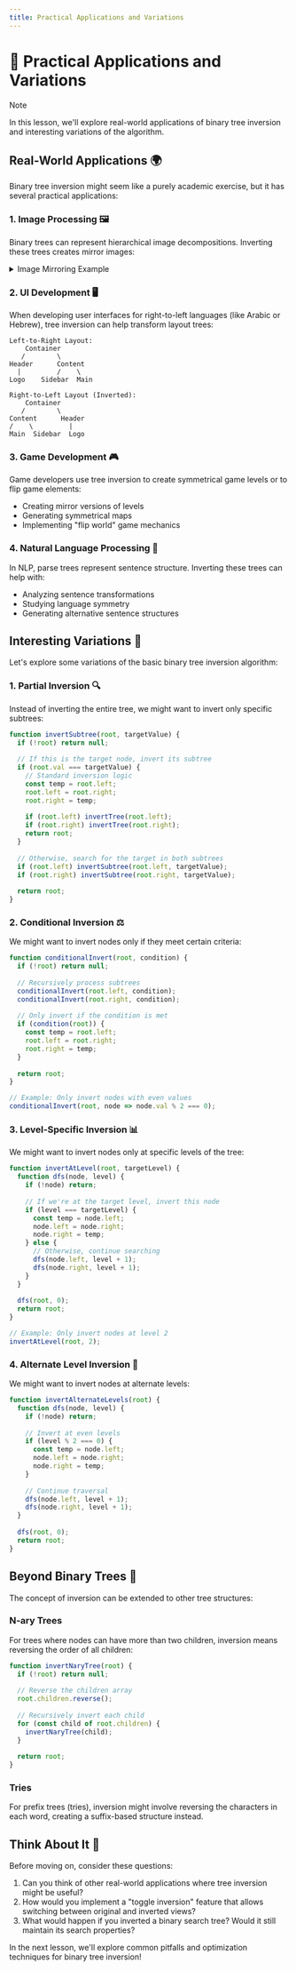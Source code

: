 ```yaml
---
title: Practical Applications and Variations
---
```


# 🌟 Practical Applications and Variations

> [!NOTE]
> In this lesson, we'll explore real-world applications of binary tree inversion and interesting variations of the algorithm.

## Real-World Applications 🌍

Binary tree inversion might seem like a purely academic exercise, but it has several practical applications:

### 1. Image Processing 🖼️

Binary trees can represent hierarchical image decompositions. Inverting these trees creates mirror images:

<details>
<summary>Image Mirroring Example</summary>

```mermaid
graph TD;
    A[Image]-->B[Left Half];
    A-->C[Right Half];
    B-->D[Top Left];
    B-->E[Bottom Left];
    C-->F[Top Right];
    C-->G[Bottom Right];
```

After inversion:

```mermaid
graph TD;
    A[Image]-->C[Right Half];
    A-->B[Left Half];
    C-->G[Bottom Right];
    C-->F[Top Right];
    B-->E[Bottom Left];
    B-->D[Top Left];
```

This effectively flips the image horizontally!

</details>

### 2. UI Development 🖥️

When developing user interfaces for right-to-left languages (like Arabic or Hebrew), tree inversion can help transform layout trees:

```
Left-to-Right Layout:
    Container
   /        \
Header      Content
  |         /    \
Logo    Sidebar  Main

Right-to-Left Layout (Inverted):
    Container
   /        \
Content      Header
/    \         |
Main  Sidebar  Logo
```

### 3. Game Development 🎮

Game developers use tree inversion to create symmetrical game levels or to flip game elements:

- Creating mirror versions of levels
- Generating symmetrical maps
- Implementing "flip world" game mechanics

### 4. Natural Language Processing 📝

In NLP, parse trees represent sentence structure. Inverting these trees can help with:

- Analyzing sentence transformations
- Studying language symmetry
- Generating alternative sentence structures

## Interesting Variations 🔄

Let's explore some variations of the basic binary tree inversion algorithm:

### 1. Partial Inversion 🔍

Instead of inverting the entire tree, we might want to invert only specific subtrees:

```javascript
function invertSubtree(root, targetValue) {
  if (!root) return null;
  
  // If this is the target node, invert its subtree
  if (root.val === targetValue) {
    // Standard inversion logic
    const temp = root.left;
    root.left = root.right;
    root.right = temp;
    
    if (root.left) invertTree(root.left);
    if (root.right) invertTree(root.right);
    return root;
  }
  
  // Otherwise, search for the target in both subtrees
  if (root.left) invertSubtree(root.left, targetValue);
  if (root.right) invertSubtree(root.right, targetValue);
  
  return root;
}
```

### 2. Conditional Inversion ⚖️

We might want to invert nodes only if they meet certain criteria:

```javascript
function conditionalInvert(root, condition) {
  if (!root) return null;
  
  // Recursively process subtrees
  conditionalInvert(root.left, condition);
  conditionalInvert(root.right, condition);
  
  // Only invert if the condition is met
  if (condition(root)) {
    const temp = root.left;
    root.left = root.right;
    root.right = temp;
  }
  
  return root;
}

// Example: Only invert nodes with even values
conditionalInvert(root, node => node.val % 2 === 0);
```

### 3. Level-Specific Inversion 📊

We might want to invert nodes only at specific levels of the tree:

```javascript
function invertAtLevel(root, targetLevel) {
  function dfs(node, level) {
    if (!node) return;
    
    // If we're at the target level, invert this node
    if (level === targetLevel) {
      const temp = node.left;
      node.left = node.right;
      node.right = temp;
    } else {
      // Otherwise, continue searching
      dfs(node.left, level + 1);
      dfs(node.right, level + 1);
    }
  }
  
  dfs(root, 0);
  return root;
}

// Example: Only invert nodes at level 2
invertAtLevel(root, 2);
```

### 4. Alternate Level Inversion 🔀

We might want to invert nodes at alternate levels:

```javascript
function invertAlternateLevels(root) {
  function dfs(node, level) {
    if (!node) return;
    
    // Invert at even levels
    if (level % 2 === 0) {
      const temp = node.left;
      node.left = node.right;
      node.right = temp;
    }
    
    // Continue traversal
    dfs(node.left, level + 1);
    dfs(node.right, level + 1);
  }
  
  dfs(root, 0);
  return root;
}
```

## Beyond Binary Trees 🌳

The concept of inversion can be extended to other tree structures:

### N-ary Trees

For trees where nodes can have more than two children, inversion means reversing the order of all children:

```javascript
function invertNaryTree(root) {
  if (!root) return null;
  
  // Reverse the children array
  root.children.reverse();
  
  // Recursively invert each child
  for (const child of root.children) {
    invertNaryTree(child);
  }
  
  return root;
}
```

### Tries

For prefix trees (tries), inversion might involve reversing the characters in each word, creating a suffix-based structure instead.

## Think About It 🤔

Before moving on, consider these questions:

1. Can you think of other real-world applications where tree inversion might be useful?
2. How would you implement a "toggle inversion" feature that allows switching between original and inverted views?
3. What would happen if you inverted a binary search tree? Would it still maintain its search properties?

In the next lesson, we'll explore common pitfalls and optimization techniques for binary tree inversion! 